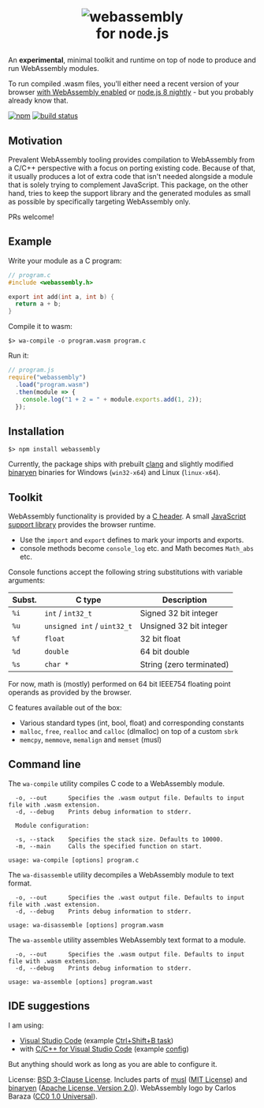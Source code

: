 <h1><p align="center"><img src="https://github.com/WebAssembly/web-assembly-logo/raw/master/dist/logo/web-assembly-logo-256px.png" alt="webassembly" /><br />for node.js</p></h1>

An **experimental**, minimal toolkit and runtime on top of node to produce and run WebAssembly modules.

To run compiled .wasm files, you'll either need a recent version of your browser [with WebAssembly enabled](https://developer.mozilla.org/en-US/docs/WebAssembly#Browser_compatibility) or [node.js 8 nightly](https://nodejs.org/download/nightly/) - but you probably already know that.

[![npm](https://img.shields.io/npm/v/webassembly.svg)](https://www.npmjs.com/package/webassembly) [![build status](https://travis-ci.org/dcodeIO/webassembly.svg?branch=master)](https://travis-ci.org/dcodeIO/webassembly)

Motivation
----------

Prevalent WebAssembly tooling provides compilation to WebAssembly from a C/C++ perspective with a focus on porting existing code. Because of that, it usually produces a lot of extra code that isn't needed alongside a module that is solely trying to complement JavaScript. This package, on the other hand, tries to keep the support library and the generated modules as small as possible by specifically targeting WebAssembly only.

PRs welcome!

Example
-------

Write your module as a C program:

```c
// program.c
#include <webassembly.h>

export int add(int a, int b) {
  return a + b;
}
```

Compile it to wasm:

```
$> wa-compile -o program.wasm program.c
```

Run it:

```js
// program.js
require("webassembly")
  .load("program.wasm")
  .then(module => {
    console.log("1 + 2 = " + module.exports.add(1, 2));
  });
```

Installation
------------

```
$> npm install webassembly
```

Currently, the package ships with prebuilt [clang](https://github.com/llvm-mirror/clang) and slightly modified [binaryen](https://github.com/dcodeIO/binaryen) binaries for Windows (`win32-x64`) and Linux (`linux-x64`).

Toolkit
-------

WebAssembly functionality is provided by a [C header](https://github.com/dcodeIO/webassembly/blob/master/include/webassembly.h). A small [JavaScript support library](https://github.com/dcodeIO/webassembly/tree/master/src) provides the browser runtime.

* Use the `import` and `export` defines to mark your imports and exports.
* console methods become `console_log` etc. and Math becomes `Math_abs` etc.

Console functions accept the following string substitutions with variable arguments:

| Subst. | C type                      | Description
|--------|-----------------------------|-------------------------
| `%i`   | `int` / `int32_t`           | Signed 32 bit integer
| `%u`   | `unsigned int` / `uint32_t` | Unsigned 32 bit integer
| `%f`   | `float`                     | 32 bit float
| `%d`   | `double`                    | 64 bit double
| `%s`   | `char *`                    | String (zero terminated)

For now, math is (mostly) performed on 64 bit IEEE754 floating point operands as provided by the browser.

C features available out of the box:

* Various standard types (int, bool, float) and corresponding constants
* `malloc`, `free`, `realloc` and `calloc` (dlmalloc) on top of a custom `sbrk`
* `memcpy`, `memmove`, `memalign` and `memset` (musl)

Command line
------------

The `wa-compile` utility compiles C code to a WebAssembly module.

```
  -o, --out      Specifies the .wasm output file. Defaults to input file with .wasm extension.
  -d, --debug    Prints debug information to stderr.

  Module configuration:

  -s, --stack    Specifies the stack size. Defaults to 10000.
  -m, --main     Calls the specified function on start.

usage: wa-compile [options] program.c
```

The `wa-disassemble` utility decompiles a WebAssembly module to text format.

```
  -o, --out      Specifies the .wast output file. Defaults to input file with .wast extension.
  -d, --debug    Prints debug information to stderr.

usage: wa-disassemble [options] program.wasm
```

The `wa-assemble` utility assembles WebAssembly text format to a module.

```
  -o, --out      Specifies the .wasm output file. Defaults to input file with .wasm extension.
  -d, --debug    Prints debug information to stderr.

usage: wa-assemble [options] program.wast
```

IDE suggestions
---------------

I am using:

* [Visual Studio Code](https://code.visualstudio.com/) (example [Ctrl+Shift+B task](https://github.com/dcodeIO/webassembly/blob/master/.vscode/tasks.json))
* with [C/C++ for Visual Studio Code](https://marketplace.visualstudio.com/items?itemName=ms-vscode.cpptools) (example [config](https://github.com/dcodeIO/webassembly/blob/master/.vscode/c_cpp_properties.json))

But anything should work as long as you are able to configure it.

License: [BSD 3-Clause License](https://opensource.org/licenses/BSD-3-Clause). Includes parts of [musl](http://www.musl-libc.org/) ([MIT License](https://opensource.org/licenses/MIT)) and [binaryen](https://github.com/WebAssembly/binaryen) ([Apache License, Version 2.0](https://opensource.org/licenses/Apache-2.0)). WebAssembly logo by Carlos Baraza ([CC0 1.0 Universal](https://creativecommons.org/publicdomain/zero/1.0/)).
